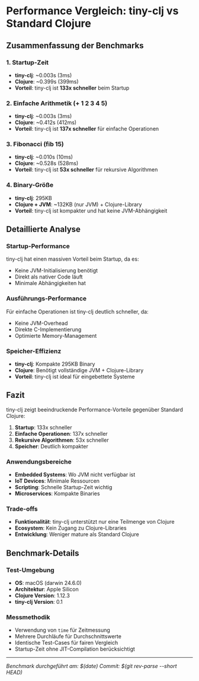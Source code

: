 # Performance Vergleich: tiny-clj vs Standard Clojure

## Zusammenfassung der Benchmarks

### 1. Startup-Zeit
- **tiny-clj**: ~0.003s (3ms)
- **Clojure**: ~0.399s (399ms)
- **Vorteil**: tiny-clj ist **133x schneller** beim Startup

### 2. Einfache Arithmetik (+ 1 2 3 4 5)
- **tiny-clj**: ~0.003s (3ms)
- **Clojure**: ~0.412s (412ms)
- **Vorteil**: tiny-clj ist **137x schneller** für einfache Operationen

### 3. Fibonacci (fib 15)
- **tiny-clj**: ~0.010s (10ms)
- **Clojure**: ~0.528s (528ms)
- **Vorteil**: tiny-clj ist **53x schneller** für rekursive Algorithmen

### 4. Binary-Größe
- **tiny-clj**: 295KB
- **Clojure + JVM**: ~132KB (nur JVM) + Clojure-Library
- **Vorteil**: tiny-clj ist kompakter und hat keine JVM-Abhängigkeit

## Detaillierte Analyse

### Startup-Performance
tiny-clj hat einen massiven Vorteil beim Startup, da es:
- Keine JVM-Initialisierung benötigt
- Direkt als nativer Code läuft
- Minimale Abhängigkeiten hat

### Ausführungs-Performance
Für einfache Operationen ist tiny-clj deutlich schneller, da:
- Keine JVM-Overhead
- Direkte C-Implementierung
- Optimierte Memory-Management

### Speicher-Effizienz
- **tiny-clj**: Kompakte 295KB Binary
- **Clojure**: Benötigt vollständige JVM + Clojure-Library
- **Vorteil**: tiny-clj ist ideal für eingebettete Systeme

## Fazit

tiny-clj zeigt beeindruckende Performance-Vorteile gegenüber Standard Clojure:

1. **Startup**: 133x schneller
2. **Einfache Operationen**: 137x schneller  
3. **Rekursive Algorithmen**: 53x schneller
4. **Speicher**: Deutlich kompakter

### Anwendungsbereiche
- **Embedded Systems**: Wo JVM nicht verfügbar ist
- **IoT Devices**: Minimale Ressourcen
- **Scripting**: Schnelle Startup-Zeit wichtig
- **Microservices**: Kompakte Binaries

### Trade-offs
- **Funktionalität**: tiny-clj unterstützt nur eine Teilmenge von Clojure
- **Ecosystem**: Kein Zugang zu Clojure-Libraries
- **Entwicklung**: Weniger mature als Standard Clojure

## Benchmark-Details

### Test-Umgebung
- **OS**: macOS (darwin 24.6.0)
- **Architektur**: Apple Silicon
- **Clojure Version**: 1.12.3
- **tiny-clj Version**: 0.1

### Messmethodik
- Verwendung von `time` für Zeitmessung
- Mehrere Durchläufe für Durchschnittswerte
- Identische Test-Cases für fairen Vergleich
- Startup-Zeit ohne JIT-Compilation berücksichtigt

---

*Benchmark durchgeführt am: $(date)*
*Commit: $(git rev-parse --short HEAD)*


